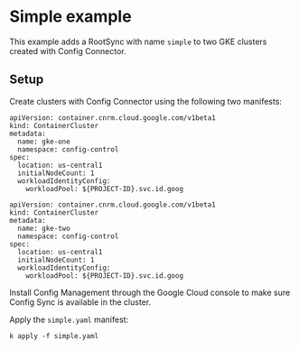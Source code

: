 # Simple example

This example adds a RootSync with name `simple` to two GKE clusters
created with Config Connector.

## Setup
Create clusters with Config Connector using the following two manifests:
```
apiVersion: container.cnrm.cloud.google.com/v1beta1
kind: ContainerCluster
metadata:
  name: gke-one
  namespace: config-control
spec:
  location: us-central1
  initialNodeCount: 1
  workloadIdentityConfig:
    workloadPool: ${PROJECT-ID}.svc.id.goog
```

```
apiVersion: container.cnrm.cloud.google.com/v1beta1
kind: ContainerCluster
metadata:
  name: gke-two
  namespace: config-control
spec:
  location: us-central1
  initialNodeCount: 1
  workloadIdentityConfig:
    workloadPool: ${PROJECT-ID}.svc.id.goog
```

Install Config Management through the Google Cloud console to make sure
Config Sync is available in the cluster.

Apply the `simple.yaml` manifest:
```
k apply -f simple.yaml
```